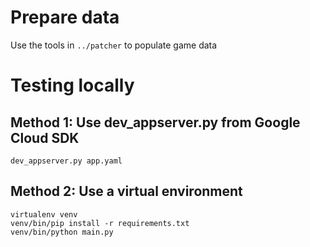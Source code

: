 # Prepare data

Use the tools in `../patcher` to populate game data

# Testing locally

## Method 1: Use dev_appserver.py from Google Cloud SDK

```
dev_appserver.py app.yaml
```

## Method 2: Use a virtual environment

```
virtualenv venv
venv/bin/pip install -r requirements.txt
venv/bin/python main.py
```
